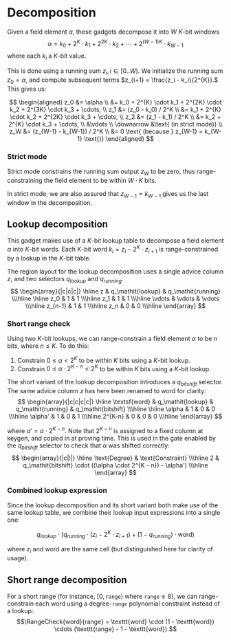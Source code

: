 # Decomposition
Given a field element $\alpha$, these gadgets decompose it into $W$ $K$-bit windows $$\alpha = k_0 + 2^{K} \cdot k_1 + 2^{2K} \cdot k_2 + \cdots + 2^{(W-1)K} \cdot k_{W-1}$$ where each $k_i$ a $K$-bit value.

This is done using a running sum $z_i, i \in [0..W).$ We initialize the running sum $z_0 = \alpha,$ and compute subsequent terms $z_{i+1} = \frac{z_i - k_i}{2^{K}}.$ This gives us:

$$
\begin{aligned}
z_0 &= \alpha \\
    &= k_0 + 2^{K} \cdot k_1 + 2^{2K} \cdot k_2 +  2^{3K} \cdot k_3 + \cdots, \\
z_1 &= (z_0 - k_0) / 2^K \\
    &= k_1 + 2^{K} \cdot k_2 +  2^{2K} \cdot k_3 + \cdots, \\
z_2 &= (z_1 - k_1) / 2^K \\
    &= k_2 +  2^{K} \cdot k_3 + \cdots, \\
    &\vdots \\
\downarrow &\text{ (in strict mode)} \\
z_W &= (z_{W-1} - k_{W-1}) / 2^K \\
    &= 0 \text{ (because } z_{W-1} = k_{W-1} \text{)}
\end{aligned}
$$

### Strict mode
Strict mode constrains the running sum output $z_{W}$ to be zero, thus range-constraining the field element to be within $W \cdot K$ bits.

In strict mode, we are also assured that $z_{W-1} = k_{W-1}$ gives us the last window in the decomposition.
## Lookup decomposition
This gadget makes use of a $K$-bit lookup table to decompose a field element $\alpha$ into $K$-bit words. Each $K$-bit word $k_i = z_i - 2^K \cdot z_{i+1}$ is range-constrained by a lookup in the $K$-bit table.

The region layout for the lookup decomposition uses a single advice column $z$, and two selectors $q_{lookup}$ and $q_{running}.$
$$
\begin{array}{|c|c|c|}
\hline
    z    & q_\mathit{lookup} & q_\mathit{running} \\\hline
\hline
  z_0    &     1      &       1     \\\hline
  z_1    &     1      &       1     \\\hline
\vdots   &   \vdots   &     \vdots  \\\hline
z_{n-1}  &     1      &       1     \\\hline
z_n      &     0      &       0     \\\hline
\end{array}
$$
### Short range check
Using two $K$-bit lookups, we can range-constrain a field element $\alpha$ to be $n$ bits, where $n \leq K.$ To do this:

1. Constrain $0 \leq \alpha < 2^K$ to be within $K$ bits using a $K$-bit lookup.
2. Constrain $0 \leq \alpha \cdot 2^{K - n} < 2^K$ to be within $K$ bits using a $K$-bit lookup.

The short variant of the lookup decomposition introduces a $q_{bitshift}$ selector. The same advice column $z$ has here been renamed to $\textsf{word}$ for clarity:
$$
\begin{array}{|c|c|c|c|}
\hline
\textsf{word} & q_\mathit{lookup} & q_\mathit{running} & q_\mathit{bitshift} \\\hline
\hline
\alpha        &     1      &      0      &       0      \\\hline
\alpha'       &     1      &      0      &       1      \\\hline
2^{K-n}       &     0      &      0      &       0      \\\hline
\end{array}
$$

where $\alpha' = \alpha \cdot 2^{K - n}.$ Note that $2^{K-n}$ is assigned to a fixed column at keygen, and copied in at proving time. This is used in the gate enabled by the $q_\mathit{bitshift}$ selector to check that $\alpha$ was shifted correctly:
$$
\begin{array}{|c|l|}
\hline
\text{Degree} & \text{Constraint} \\\hline
       2      & q_\mathit{bitshift} \cdot ((\alpha \cdot 2^{K - n}) - \alpha') \\\hline
\end{array}
$$

### Combined lookup expression
Since the lookup decomposition and its short variant both make use of the same lookup table, we combine their lookup input expressions into a single one:

$$q_\mathit{lookup} \cdot \left(q_\mathit{running} \cdot (z_i - 2^K \cdot z_{i+1}) + (1 - q_\mathit{running}) \cdot \textsf{word} \right)$$

where $z_i$ and $\textsf{word}$ are the same cell (but distinguished here for clarity of usage).

## Short range decomposition
For a short range (for instance, $[0, \texttt{range})$ where $\texttt{range} \leq 8$), we can range-constrain each word using a degree-$\texttt{range}$ polynomial constraint instead of a lookup: $$\RangeCheck{word}{range} = \texttt{word} \cdot (1 - \texttt{word}) \cdots (\texttt{range} - 1 - \texttt{word}).$$
